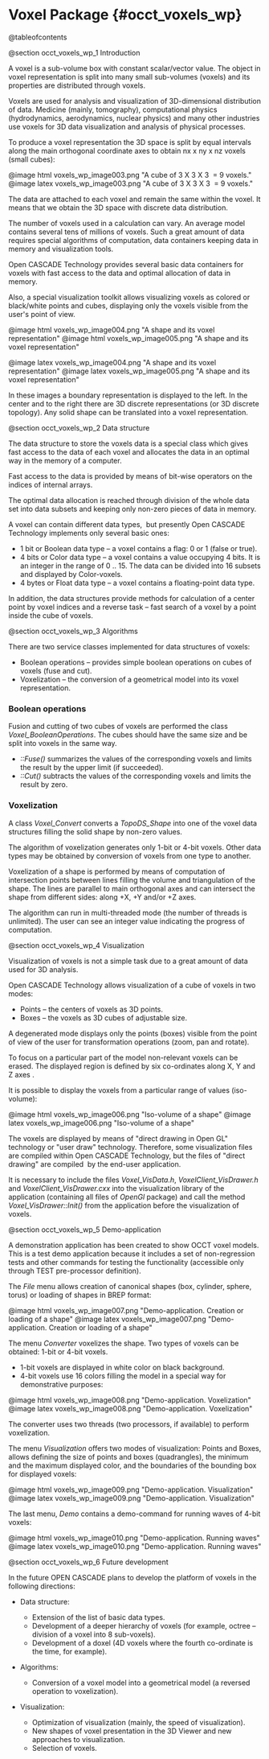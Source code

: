 Voxel Package {#occt_voxels_wp}
========================

@tableofcontents 
 
@section occt_voxels_wp_1 Introduction

  A voxel is a sub-volume box with constant  scalar/vector value. 
  The object in voxel representation is split into many  small sub-volumes (voxels) 
  and its properties are distributed through voxels.  
  
  Voxels are used for analysis and visualization of  3D-dimensional distribution of data. 
  Medicine (mainly, tomography),  computational physics (hydrodynamics, aerodynamics, nuclear physics) 
  and many  other industries use voxels for 3D data visualization and analysis of physical  processes.  
  
  To produce a voxel representation the 3D space is split by equal intervals 
  along the main orthogonal coordinate axes to obtain nx  x ny x nz voxels (small cubes):  

@image html voxels_wp_image003.png "A cube of 3 X 3 X 3  = 9 voxels."
@image latex voxels_wp_image003.png "A cube of 3 X 3 X 3  = 9 voxels."

  The data are attached to each voxel and remain the same  within the voxel. 
  It means that we obtain the 3D space with discrete data distribution.  
  
  The number of voxels used in a calculation can vary. 
  An  average model contains several tens of millions of voxels. 
  Such a great amount  of data requires special algorithms of computation, 
  data containers keeping  data in memory and visualization tools.  
  
  Open CASCADE Technology provides several basic data containers for voxels 
  with fast access to the data and optimal allocation of  data in memory.   
  
  Also, a special visualization toolkit allows visualizing voxels 
  as colored or black/white points and cubes, displaying only the voxels 
  visible from the user's point of view.  

@image html voxels_wp_image004.png "A shape and its voxel representation"
@image html voxels_wp_image005.png  "A shape and its voxel representation"

@image latex voxels_wp_image004.png "A shape and its voxel representation"
@image latex voxels_wp_image005.png "A shape and its voxel representation"

In these images a boundary representation is displayed to the  left.  In the center and to the right there are 3D discrete representations (or  3D discrete topology).  Any solid shape can be translated into a voxel  representation.  

@section occt_voxels_wp_2 Data structure

  The data structure to store the voxels data is a  special class which gives 
  fast access to the data of each voxel and allocates the data in an optimal way in the memory of a computer.
  
  Fast access to the data is provided by means of  bit-wise operators on the indices of internal arrays.  
  
  The optimal data allocation is reached through  division 
  of the whole data set into data subsets and keeping only non-zero  pieces of data in memory.  
  
  A voxel can contain different data types,  
  but  presently Open CASCADE Technology implements only several basic ones:  
  * 1 bit or Boolean data type – a voxel contains a flag: 0 or 1  (false or true).
  * 4 bits or Color data type – a voxel contains a value occupying 4  bits.
  It is an integer in the range of 0 .. 15. The data can be divided into 16  subsets and displayed by Color-voxels.
  * 4 bytes or Float data type – a voxel contains a floating-point  data type.

  In addition, the data structures provide methods for calculation of a center point 
  by voxel indices and a reverse task – fast search  of a voxel by a point inside the cube of voxels.

@section occt_voxels_wp_3 Algorithms

  There are two service classes implemented for data  structures of voxels:  

  * Boolean operations – provides simple boolean operations on cubes  of voxels (fuse and cut).
  * Voxelization – the conversion of a geometrical model into its voxel representation.
  
### Boolean operations 

Fusion and cutting of two cubes of voxels are performed the class *Voxel_BooleanOperations*.   The cubes should have the same size and be split into voxels in the same way.
* <i>::Fuse()</i> summarizes the values of the corresponding  voxels and limits the result by the upper limit (if succeeded).  
* <i>::Cut()</i> subtracts the values of the corresponding  voxels and limits the result by zero.  

### Voxelization 

A class *Voxel_Convert* converts a *TopoDS_Shape*   into one of the voxel data structures filling the  solid shape by non-zero values.  

The algorithm of voxelization generates only 1-bit or  4-bit voxels.   Other data types may be obtained by conversion of voxels from one  type to another.  

Voxelization of a shape is performed by means of computation of intersection points  between lines filling the volume and  triangulation of the shape.  The lines are parallel to main orthogonal axes and  can intersect the shape from different sides: along +X, +Y and/or +Z axes.  
  
The algorithm can run in multi-threaded mode (the number  of threads is unlimited).   The user can see an integer value indicating the  progress of computation.  

@section occt_voxels_wp_4 Visualization

  Visualization of voxels is not a simple task due to a  great amount of data used for 3D analysis.  
  
  Open CASCADE Technology allows visualization of a cube of voxels in two modes:  
  * Points – the centers of voxels as 3D points.
  * Boxes – the voxels as 3D cubes of adjustable size.
  
  A degenerated mode displays only the points (boxes) visible 
  from the point of view of the user for transformation operations (zoom, pan and  rotate).  
  
  To focus on a particular part of the model non-relevant voxels can be erased. 
  The displayed region is defined by six co-ordinates along  X, Y and Z axes .  
  
  It is possible to display the voxels from a particular range of values (iso-volume):  

@image html voxels_wp_image006.png  "Iso-volume of a shape"
@image latex voxels_wp_image006.png  "Iso-volume of a shape"

The voxels are displayed by means of "direct drawing  in Open GL" technology or "user draw" technology.   Therefore, some visualization  files are compiled within Open CASCADE Technology, but the files of "direct  drawing" are compiled  by the end-user application.  
  
It is necessary to include the files *Voxel_VisData.h*,  *VoxelClient_VisDrawer.h* and *VoxelClient_VisDrawer.cxx*   into the  visualization library of the application (containing all files of *OpenGl*  package) and call the method *Voxel_VisDrawer::Init()* from the  application before the visualization of voxels.  

@section occt_voxels_wp_5 Demo-application

  A demonstration application has been created to show  OCCT voxel models. 
  This is a test demo application because it includes a set of  non-regression tests 
  and other commands for testing the functionality  (accessible only through TEST pre-processor definition).  
  
  The *File* menu allows creation of canonical  shapes (box, cylinder, sphere, torus) or loading of shapes in BREP format:  

@image html voxels_wp_image007.png "Demo-application. Creation or loading of a shape"
@image latex voxels_wp_image007.png "Demo-application. Creation or loading of a shape"

The menu *Converter* voxelizes the shape.   Two  types of voxels can be obtained: 1-bit or 4-bit voxels. 
  * 1-bit voxels are displayed in white color on black background. 
  * 4-bit voxels use 16 colors filling the model in a special way for demonstrative purposes:  

@image html voxels_wp_image008.png "Demo-application.  Voxelization"
@image latex voxels_wp_image008.png "Demo-application.  Voxelization"

  The converter uses two threads (two processors, if  available) to perform voxelization.  
  
  The menu *Visualization* offers two modes of  visualization: Points and Boxes, 
  allows defining the size of points and boxes  (quadrangles), 
  the minimum and the maximum displayed color, and the boundaries of the bounding box for displayed voxels:  

@image html voxels_wp_image009.png "Demo-application.  Visualization"
@image latex voxels_wp_image009.png "Demo-application.  Visualization"

  The last menu, *Demo* contains a demo-command for  running waves of 4-bit voxels:  

@image html voxels_wp_image010.png  "Demo-application.  Running waves"
@image latex voxels_wp_image010.png  "Demo-application.  Running waves"

@section occt_voxels_wp_6 Future development

In the future OPEN CASCADE  plans to develop the platform of voxels in the following directions:  
  * Data structure:
    * Extension of the list of basic data types.  
    * Development of a deeper hierarchy of voxels (for example, octree  – division of a voxel into 8 sub-voxels).  
    * Development of a doxel (4D voxels where the fourth co-ordinate is  the time, for example).  
	
  * Algorithms:
    * Conversion of a voxel model into a geometrical model (a reversed  operation to voxelization).  
	
  * Visualization:
    * Optimization of visualization (mainly, the speed of  visualization).  
    * New shapes of voxel presentation in the 3D Viewer and new  approaches to visualization.  
    * Selection of voxels.  
 
